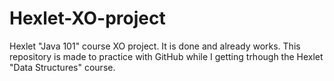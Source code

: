 # Hexlet-XO-project
Hexlet "Java 101" course XO project. It is done and already works. This repository is made to practice with GitHub while I getting trhough the Hexlet "Data Structures" course.
